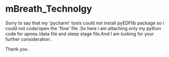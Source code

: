 # mBreath_Technolgy

Sorry to say that my 'pycharm' tools could not install pyEDFlib package so i could not code/open the 'flow' file .So  here i am attaching only my python code for apnea /data file and sleep stage file.And I am looking for your further consideration .

Thank you .
